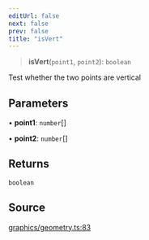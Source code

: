 ```yaml
---
editUrl: false
next: false
prev: false
title: "isVert"
---
```


> **isVert**(`point1`, `point2`): `boolean`

Test whether the two points are vertical

## Parameters

• **point1**: `number`[]

• **point2**: `number`[]

## Returns

`boolean`

## Source

[graphics/geometry.ts:83](https://github.com/dgmjs/dgmjs/blob/main/packages/core/src/graphics/geometry.ts#L83)
